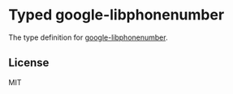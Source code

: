 # Typed google-libphonenumber

The type definition for [google-libphonenumber](https://github.com/googlei18n/libphonenumber).

## License

MIT